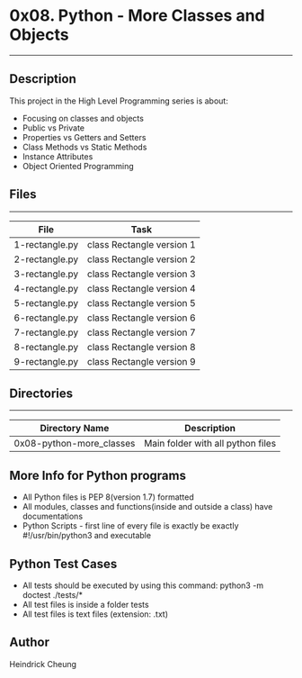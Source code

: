 # 0x08. Python - More Classes and Objects

---
## Description

This project in the High Level Programming series is about:
* Focusing on classes and objects
* Public vs Private
* Properties vs Getters and Setters
* Class Methods vs Static Methods
* Instance Attributes
* Object Oriented Programming

## Files
---
File|Task
---|---
1-rectangle.py | class Rectangle version 1
2-rectangle.py | class Rectangle version 2
3-rectangle.py | class Rectangle version 3
4-rectangle.py | class Rectangle version 4
5-rectangle.py | class Rectangle version 5
6-rectangle.py | class Rectangle version 6
7-rectangle.py | class Rectangle version 7
8-rectangle.py | class Rectangle version 8
9-rectangle.py | class Rectangle version 9

## Directories
---
Directory Name | Description
---|---
0x08-python-more_classes | Main folder with all python files

## More Info for Python programs
* All Python files is PEP 8(version 1.7) formatted
* All modules, classes and functions(inside and outside a class) have documentations
* Python Scripts - first line of every file is exactly be exactly #!/usr/bin/python3 and executable

## Python Test Cases
* All tests should be executed by using this command: python3 -m doctest ./tests/*
* All test files is inside a folder tests
* All test files is text files (extension: .txt)

## Author
Heindrick Cheung